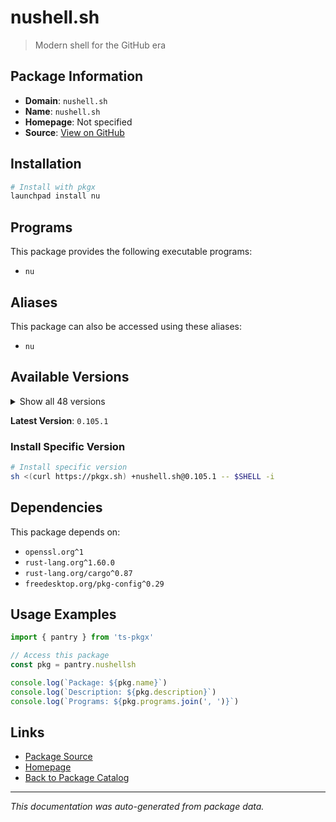 # nushell.sh

> Modern shell for the GitHub era

## Package Information

- **Domain**: `nushell.sh`
- **Name**: `nushell.sh`
- **Homepage**: Not specified
- **Source**: [View on GitHub](https://github.com/pkgxdev/pantry/tree/main/projects/nushell.sh/package.yml)

## Installation

```bash
# Install with pkgx
launchpad install nu
```

## Programs

This package provides the following executable programs:

- `nu`

## Aliases

This package can also be accessed using these aliases:

- `nu`

## Available Versions

<details>
<summary>Show all 48 versions</summary>

- `0.105.1`, `0.105.0`, `0.104.1`, `0.104.0`, `0.103.0`
- `0.102.0`, `0.101.0`, `0.100.0`, `0.99.1`, `0.99.0`
- `0.98.0`, `0.97.1`, `0.97.0`, `0.96.1`, `0.96.0`
- `0.95.0`, `0.94.2`, `0.94.1`, `0.94.0`, `0.93.0`
- `0.92.2`, `0.92.1`, `0.92.0`, `0.91.0`, `0.90.1`
- `0.90.0`, `0.89.0`, `0.88.1`, `0.88.0`, `0.87.1`
- `0.87.0`, `0.86.0`, `0.85.0`, `0.84.0`, `0.83.1`
- `0.83.0`, `0.82.0`, `0.81.0`, `0.80.0`, `0.79.0`
- `0.78.0`, `0.77.1`, `0.77.0`, `0.76.0`, `0.75.0`
- `0.74.0`, `0.73.0`, `0.72.1`

</details>

**Latest Version**: `0.105.1`

### Install Specific Version

```bash
# Install specific version
sh <(curl https://pkgx.sh) +nushell.sh@0.105.1 -- $SHELL -i
```

## Dependencies

This package depends on:

- `openssl.org^1`
- `rust-lang.org^1.60.0`
- `rust-lang.org/cargo^0.87`
- `freedesktop.org/pkg-config^0.29`

## Usage Examples

```typescript
import { pantry } from 'ts-pkgx'

// Access this package
const pkg = pantry.nushellsh

console.log(`Package: ${pkg.name}`)
console.log(`Description: ${pkg.description}`)
console.log(`Programs: ${pkg.programs.join(', ')}`)
```

## Links

- [Package Source](https://github.com/pkgxdev/pantry/tree/main/projects/nushell.sh/package.yml)
- [Homepage](#)
- [Back to Package Catalog](../package-catalog.md)

---

*This documentation was auto-generated from package data.*
